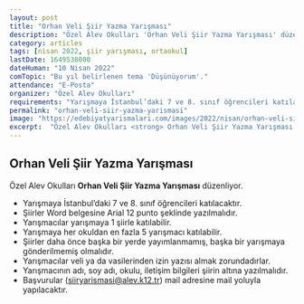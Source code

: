 ```yaml
---
layout: post
title: "Orhan Veli Şiir Yazma Yarışması"
description: "Özel Alev Okulları 'Orhan Veli Şiir Yazma Yarışması' düzenliyor."
category: articles
tags: [nisan 2022, şiir yarışması, ortaokul]
lastDate: 1649538000
dateHuman: "10 Nisan 2022"
comTopic: "Bu yıl belirlenen tema 'Düşünüyorum'."
attendance: "E-Posta"
organizer: "Özel Alev Okulları"
requirements: "Yarışmaya İstanbul’daki 7 ve 8. sınıf öğrencileri katılacaktır."
permalink: "orhan-veli-siir-yazma-yarismasi"
image: "https://edebiyatyarismalari.com/images/2022/nisan/orhan-veli-siir-yazma-yarismasi.jpg"
excerpt:  "Özel Alev Okulları <strong> Orhan Veli Şiir Yazma Yarışması </strong> düzenliyor."
---
```


## Orhan Veli Şiir Yazma Yarışması
Özel Alev Okulları **Orhan Veli Şiir Yazma Yarışması** düzenliyor.

- Yarışmaya İstanbul’daki 7 ve 8. sınıf öğrencileri katılacaktır.
- Şiirler Word belgesine Arial 12 punto şeklinde yazılmalıdır.
- Yarışmacılar yarışmaya 1 şiirle katılabilir.
- Yarışmaya her okuldan en fazla 5 yarışmacı katılabilir.
- Şiirler daha önce başka bir yerde yayımlanmamış, başka bir yarışmaya gönderilmemiş olmalıdır.
- Yarışmacılar veli ya da vasilerinden izin yazısı almak zorundadırlar.
- Yarışmacının adı, soy adı, okulu, iletişim bilgileri şiirin altına yazılmalıdır.
- Başvurular (siiryarismasi@alev.k12.tr) mail adresine mail yoluyla yapılacaktır.
